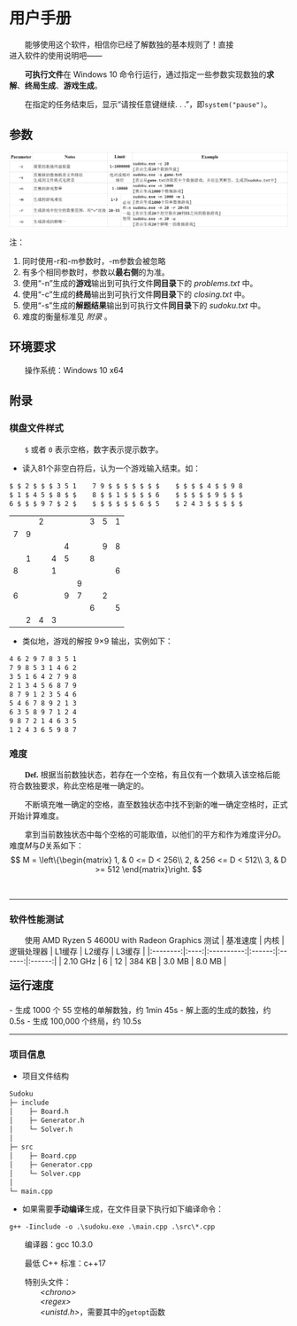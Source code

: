 # 用户手册

&emsp;&emsp;能够使用这个软件，相信你已经了解数独的基本规则了！直接<br>进入软件的使用说明吧——

&emsp;&emsp;**可执行文件**在 Windows 10 命令行运行，通过指定一些参数实现数独的**求解**、**终局生成**、**游戏生成**。

&emsp;&emsp;在指定的任务结束后，显示“请按任意键继续. . .”，即`system("pause")`。

## 参数

![](./parameter.png)

注：
1. 同时使用-r和-m参数时，-m参数会被忽略
1. 有多个相同参数时，参数以**最右侧**的为准。
2. 使用“-n”生成的**游戏**输出到可执行文件**同目录**下的 *problems.txt* 中。
2. 使用“-c”生成的**终局**输出到可执行文件**同目录**下的 *closing.txt* 中。
2. 使用“-s”生成的**解题结果**输出到可执行文件**同目录**下的 *sudoku.txt* 中。
1. 难度的衡量标准见 *附录* 。

## 环境要求
&emsp;&emsp;操作系统：Windows 10 x64
  
## 附录

### 棋盘文件样式
&emsp;&emsp;`$` 或者 `0` 表示空格，数字表示提示数字。

- 读入81个非空白符后，认为一个游戏输入结束。如：
```
$ $ 2 $ $ $ 3 5 1    7 9 $ $ $ $ $ $ $    $ $ $ $ 4 $ $ 9 8
$ 1 $ 4 5 $ 8 $ $    8 $ $ 1 $ $ $ $ 6    $ $ $ $ $ 9 $ $ $
6 $ $ $ 9 7 $ 2 $    $ $ $ $ $ $ 6 $ 5    $ 2 4 3 $ $ $ $ $
```
<table><tr><td> </td><td> </td><td>2</td><td> </td><td> </td><td> </td><td>3</td><td>5</td><td>1</td></tr><tr><td>7</td><td>9</td><td> </td><td> </td><td> </td><td> </td><td> </td><td> </td><td> </td></tr><tr><td> </td><td> </td><td> </td><td> </td><td>4</td><td> </td><td> </td><td>9</td><td>8</td></tr><tr><td> </td><td>1</td><td> </td><td>4</td><td>5</td><td> </td><td>8</td><td> </td><td> </td></tr><tr><td>8</td><td> </td><td> </td><td>1</td><td> </td><td> </td><td> </td><td> </td><td>6</td></tr><tr><td> </td><td> </td><td> </td><td> </td><td> </td><td>9</td><td> </td><td> </td><td> </td></tr><tr><td>6</td><td> </td><td> </td><td> </td><td>9</td><td>7</td><td> </td><td>2</td><td> </td></tr><tr><td> </td><td> </td><td> </td><td> </td><td> </td><td> </td><td>6</td><td> </td><td>5</td></tr><tr><td> </td><td>2</td><td>4</td><td>3</td><td> </td><td> </td><td> </td><td> </td><td> </td></tr></table>

- 类似地，游戏的解按 9×9 输出，实例如下：
```
4 6 2 9 7 8 3 5 1
7 9 8 5 3 1 4 6 2
3 5 1 6 4 2 7 9 8
2 1 3 4 5 6 8 7 9
8 7 9 1 2 3 5 4 6
5 4 6 7 8 9 2 1 3
6 3 5 8 9 7 1 2 4
9 8 7 2 1 4 6 3 5
1 2 4 3 6 5 9 8 7
```


### 难度

&emsp;&emsp;<span style="font-family:Times New Roman;font-weight:bold;">Def.</span> 根据当前数独状态，若存在一个空格，有且仅有一个数填入该空格后能符合数独要求，称此空格是唯一确定的。

&emsp;&emsp;不断填充唯一确定的空格，直至数独状态中找不到新的唯一确定空格时，正式开始计算难度。

&emsp;&emsp;拿到当前数独状态中每个空格的可能取值，以他们的平方和作为难度评分$D$。难度$M$与$D$关系如下：
$$
M = \left\{\begin{matrix}
 1, & 0 <= D < 256\\
 2, & 256 <= D < 512\\
 3, & D >= 512
\end{matrix}\right.
$$

<br>

---
### 软件性能测试
&emsp;&emsp;使用 AMD Ryzen 5 4600U with Radeon Graphics 测试
| 基准速度 | 内核 | 逻辑处理器 | L1缓存 | L2缓存 | L3缓存 |
|:--------:|:----:|:----------:|:------:|:------:|:------:|
| 2.10 GHz |   6  |     12     | 384 KB | 3.0 MB | 8.0 MB |

<p style="font-size:20px;font-weight:bold;">运行速度</p>
- 生成 1000 个 55 空格的单解数独，约 1min 45s
- 解上面的生成的数独，约 0.5s
- 生成 100,000 个终局，约 10.5s

---
### 项目信息

- 项目文件结构
```
Sudoku
├─ include
│    ├─ Board.h
│    ├─ Generator.h
│    └─ Solver.h
│
├─ src
│    ├─ Board.cpp
│    ├─ Generator.cpp
│    └─ Solver.cpp
│
└─ main.cpp
```

- 如果需要**手动编译**生成，在文件目录下执行如下编译命令：
```
g++ -Iinclude -o .\sudoku.exe .\main.cpp .\src\*.cpp
```
&emsp;&emsp;编译器：gcc 10.3.0

&emsp;&emsp;最低 C++ 标准：c++17

&emsp;&emsp;特别头文件：
<br>&emsp;&emsp;&emsp;&emsp;*\<chrono\>*
<br>&emsp;&emsp;&emsp;&emsp;*\<regex\>*
<br>&emsp;&emsp;&emsp;&emsp;*\<unistd.h\>*，需要其中的`getopt`函数

<!-- 
OpenCppCoverage.exe --sources D:\Coding\Software-Engineering-Sudoku\ --modules=D:\Coding\Software-Engineering-Sudoku\main.cpp  -- D:\Coding\Software-Engineering-Sudoku\sudoku.exe -->
